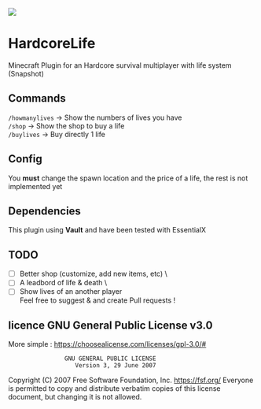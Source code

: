 ![](https://media.forgecdn.net/avatars/371/642/637541656232185923.png)

# HardcoreLife
Minecraft Plugin for an Hardcore survival multiplayer with life system
(Snapshot)


## Commands

```/howmanylives``` -> Show the numbers of lives you have \
```/shop``` -> Show the shop to buy a life \
```/buylives``` -> Buy directly 1 life

## Config
You **must** change the spawn location and the price of a life, the rest is not implemented yet

## Dependencies
This plugin using **Vault** and have been tested with EssentialX

## TODO
- [ ] Better shop (customize, add new items, etc) \
- [ ] A leadbord of life & death \
- [ ] Show lives of an another player \
Feel free to suggest & and create Pull requests !

## licence GNU General Public License v3.0
More simple : https://choosealicense.com/licenses/gpl-3.0/#

                    GNU GENERAL PUBLIC LICENSE
                       Version 3, 29 June 2007

 Copyright (C) 2007 Free Software Foundation, Inc. <https://fsf.org/>
 Everyone is permitted to copy and distribute verbatim copies
 of this license document, but changing it is not allowed.
